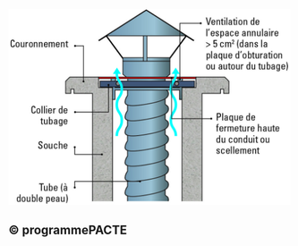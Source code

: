 ![](<images/Chauffage - Appareil de chauffage divisé à bûches - Tubage et chemisage - 33/_page_0_Figure_0.jpeg>)

## © programmePACTE